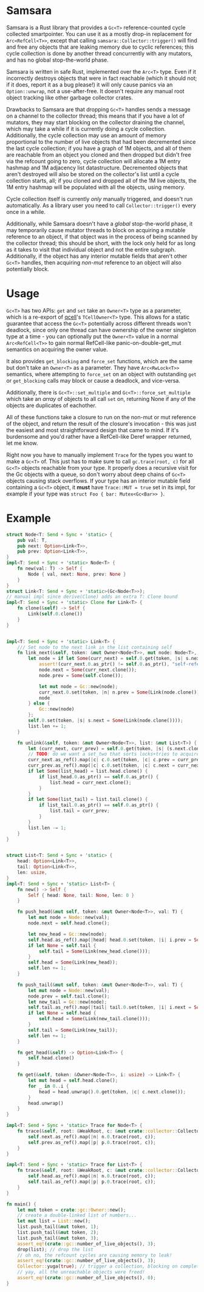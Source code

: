 # Samsara

Samsara is a Rust library that provides a `Gc<T>` reference-counted cycle collected smartpointer. You can use it as a mostly drop-in replacement for `Arc<RefCell<T>>`, except that calling `samsara::Collector::trigger()` will find and free any objects that are leaking memory due to cyclic references; this cycle collection is done by another thread concurrently with any mutators, and has no global stop-the-world phase.

Samsara is written in safe Rust, implemented over the `Arc<T>` type. Even if it incorrectly destroys objects that were in fact reachable (which it should not; if it does, report it as a bug please!) it will only cause panics via an `Option::unwrap`, not a use-after-free. It doesn't require any manual root object tracking like other garbage collector crates.

Drawbacks to Samsara are that dropping `Gc<T>` handles sends a message on a channel to the collector thread; this means that if you have a lot of mutators, they may start blocking on the collector draining the channel, which may take a while if it is currently doing a cycle collection. Additionally, the cycle collection may use an amount of memory proportional to the number of live objects that had been decremented since the last cycle collection; if you have a graph of 1M objects, and all of them are reachable from an object you cloned and then dropped but didn't free via the refcount going to zero, cycle collection will allocate a 1M entry hashmap and 1M adjacency list datastructure. Decremented objects that aren't destroyed will also be stored on the collector's list until a cycle collection starts, all; if you cloned and dropped all of the 1M live objects, the 1M entry hashmap will be populated with all the objects, using memory.

Cycle collection itself is currently *only* manually triggered, and doesn't run automatically. As a library user you need to call `Collector::trigger()` every once in a while.

Additionally, while Samsara doesn't have a *global* stop-the-world phase, it may temporarily cause mutator threads to block on acquiring a mutable reference to an object, if that object was in the process of being scanned by the collector thread; this should be short, with the lock only held for as long as it takes to visit that individual object and not the entire subgraph. Additionally, if the object has any interior mutable fields that aren't other `Gc<T>` handles, then acquiring *non-mut* reference to an object will also potentially block.

# Usage
`Gc<T>` has two APIs: `get` and `set` take an `Owner<T>` type as a parameter, which is a re-export of [qcell]'s `TCellOwner<T>` type. This allows for a static guarantee that access the `Gc<T>` potentially across different threads won't deadlock, since only one thread can have ownership of the owner singleton type at a time - you can optionally put the `Owner<T>` value in a normal `Arc<RefCell<T>>` to gain normal RefCell-like panic-on-double-get_mut semantics on acquiring the owner value.

It also provides `get_blocking` and `force_set` functions, which are the same but don't take an `Owner<T>` as a parameter. They have `Arc<RwLock<T>>` semantics, where attempting to `force_set` on an object with outstanding `get` or `get_blocking` calls may block or cause a deadlock, and vice-versa.

Additionally, there is `Gc<T>::set_multiple` and `Gc<T>::force_set_multiple` which take an *array* of objects to all call `set` on, returning None if any of the objects are duplicates of eachother.

All of these functions take a closure to run on the non-mut or mut reference of the object, and return the result of the closure's invocation - this was just the easiest and most straightforward design that came to mind. If it's burdensome and you'd rather have a RefCell-like Deref wrapper returned, let me know.

Right now you have to manually implement `Trace` for the types you want to make a `Gc<T>` of. This just has to make sure to call `gc.trace(root, c)` for all `Gc<T>` objects reachable from your type. It properly does a recursive visit for the Gc objects with a queue, so don't worry about deep chains of `Gc<T>` objects causing stack overflows. If your type has an interior mutable field containing a `Gc<T>` object, it **must**  have `Trace::MUT = true` set in its impl, for example if your type was `struct Foo { bar: Mutex<Gc<Bar>> }`.

# Example
```rust
struct Node<T: Send + Sync + 'static> {
    pub val: T,
    pub next: Option<Link<T>>,
    pub prev: Option<Link<T>>,
}
impl<T: Send + Sync + 'static> Node<T> {
    fn new(val: T) -> Self {
        Node { val, next: None, prev: None }
    }
}
struct Link<T: Send + Sync + 'static>(Gc<Node<T>>);
// manual impl since derive(Clone) adds an extra T: Clone bound
impl<T: Send + Sync + 'static> Clone for Link<T> {
    fn clone(&self) -> Self {
        Link(self.0.clone())
    }
}


impl<T: Send + Sync + 'static> Link<T> {
    /// Set node to the next link in the list containing self
    fn link_next(&self, token: &mut Owner<Node<T>>, mut node: Node<T>, list: &mut List<T>) {
        let node = if let Some(curr_next) = self.0.get(token, |s| s.next.clone() ) {
            assert!(curr_next.0.as_ptr() != self.0.as_ptr(), "self-reference");
            node.next = Some(curr_next.clone());
            node.prev = Some(self.clone());

            let mut node = Gc::new(node);
            curr_next.0.set(token, |n| n.prev = Some(Link(node.clone())) );
            node
        } else {
            Gc::new(node)
        };
        self.0.set(token, |s| s.next = Some(Link(node.clone())));
        list.len += 1;
    }

    fn unlink(&self, token: &mut Owner<Node<T>>, list: &mut List<T>) {
        let (curr_next, curr_prev) = self.0.get(token, |s| (s.next.clone(), s.prev.clone()) );
        // TODO: do we want a set_two that sorts locks+tries to acquire both, for coherency?
        curr_next.as_ref().map(|c| c.0.set(token, |c| c.prev = curr_prev.clone()));
        curr_prev.as_ref().map(|c| c.0.set(token, |c| c.next = curr_next.clone()));
        if let Some(list_head) = list.head.clone() {
            if list_head.0.as_ptr() == self.0.as_ptr() {
                list.head = curr_next.clone();
            }
        }
        if let Some(list_tail) = list.tail.clone() {
            if list_tail.0.as_ptr() == self.0.as_ptr() {
                list.tail = curr_prev;
            }
        }
        list.len -= 1;
    }
}


struct List<T: Send + Sync + 'static> {
    head: Option<Link<T>>,
    tail: Option<Link<T>>,
    len: usize,
}
impl<T: Send + Sync + 'static> List<T> {
    fn new() -> Self {
        Self { head: None, tail: None, len: 0 }
    }

    fn push_head(&mut self, token: &mut Owner<Node<T>>, val: T) {
        let mut node = Node::new(val);
        node.next = self.head.clone();

        let new_head = Gc::new(node);
        self.head.as_ref().map(|head| head.0.set(token, |i| i.prev = Some(Link(new_head.clone())) ));
        if let None = self.tail {
            self.tail = Some(Link(new_head.clone()));
        }
        self.head = Some(Link(new_head));
        self.len += 1;
    }

    fn push_tail(&mut self, token: &mut Owner<Node<T>>, val: T) {
        let mut node = Node::new(val);
        node.prev = self.tail.clone();
        let new_tail = Gc::new(node);
        self.tail.as_ref().map(|tail| tail.0.set(token, |i| i.next = Some(Link(new_tail.clone())) ));
        if let None = self.head {
            self.head = Some(Link(new_tail.clone()));
        }
        self.tail = Some(Link(new_tail));
        self.len += 1;
    }

    fn get_head(&self) -> Option<Link<T>> {
        self.head.clone()
    }

    fn get(&self, token: &Owner<Node<T>>, i: usize) -> Link<T> {
        let mut head = self.head.clone();
        for _ in 0..i {
            head = head.unwrap().0.get(token, |c| c.next.clone());
        }
        head.unwrap()
    }
}

impl<T: Send + Sync + 'static> Trace for Node<T> {
    fn trace(&self, root: &WeakRoot, c: &mut crate::collector::Collector) {
        self.next.as_ref().map(|n| n.0.trace(root, c));
        self.prev.as_ref().map(|p| p.0.trace(root, c));
    }
}

impl<T: Send + Sync + 'static> Trace for List<T> {
    fn trace(&self, root: &WeakRoot, c: &mut crate::collector::Collector) {
        self.head.as_ref().map(|n| n.0.trace(root, c));
        self.tail.as_ref().map(|p| p.0.trace(root, c));
    }
}

fn main() {
    let mut token = crate::gc::Owner::new();
    // create a double-linked list of numbers...
    let mut list = List::new();
    list.push_tail(&mut token, 1);
    list.push_tail(&mut token, 2);
    list.push_tail(&mut token, 3);
    assert_eq!(crate::gc::number_of_live_objects(), 3);
    drop(list); // drop the list
    // oh no, the refcount cycles are causing memory to leak!
    assert_eq!(crate::gc::number_of_live_objects(), 3);
    Collector::yuga(true); // trigger a collection, blocking on completion
    // yay, all the unreachable objects were freed!
    assert_eq!(crate::gc::number_of_live_objects(), 0);
}
```

[qcell]: https://crates.io/crates/qcell
